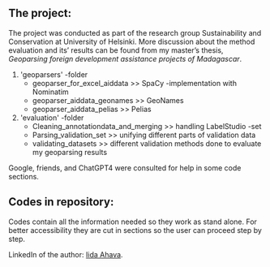 ## The project:
The project was conducted as part of the research group Sustainability and Conservation at University of Helsinki. 
More discussion about the method evaluation and its’ results can be found from my master’s thesis,
*Geoparsing foreign development assistance projects of Madagascar*. 

1. 'geoparsers' -folder
     - geoparser_for_excel_aiddata >> SpaCy -implementation with Nominatim
     - geoparser_aiddata_geonames >> GeoNames
     - geoparser_aiddata_pelias >> Pelias
2. 'evaluation' -folder
     - Cleaning_annotationdata_and_merging >> handling LabelStudio -set
     - Parsing_validation_set >> unifying different parts of validation data
     - validating_datasets >> different validation methods done to evaluate my geoparsing results


Google, friends, and ChatGPT4 were consulted for help in some code sections.

## Codes in repository:
Codes contain all the information needed so they work as stand alone. For better accessibility they are cut in sections so the user can proceed step by step.


LinkedIn of the author:
[Iida Ahava](https://www.linkedin.com/in/iida-ahava/).
